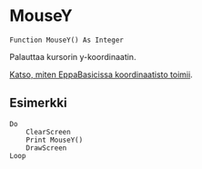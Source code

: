 <!--input-->
MouseY
======

```eppabasic
Function MouseY() As Integer
```

Palauttaa kursorin y-koordinaatin.

[Katso, miten EppaBasicissa koordinaatisto toimii](manual:/coordinates).

Esimerkki
---------
```eppabasic
Do
    ClearScreen
    Print MouseY()
    DrawScreen
Loop
```
